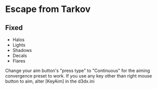Escape from Tarkov
==================

Fixed
-----
- Halos
- Lights
- Shadows
- Decals
- Flares

Change your aim button's "press type" to "Continuous" for the aiming
convergence preset to work. If you use any key other than right mouse button to
aim, alter [KeyAim] in the d3dx.ini
